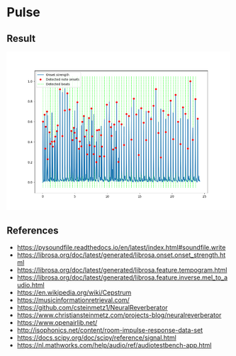 # Pulse

## Result
<p float="left">
    <img src="./pix/onset.png" width="800" />
</p>

## References
* https://pysoundfile.readthedocs.io/en/latest/index.html#soundfile.write
* https://librosa.org/doc/latest/generated/librosa.onset.onset_strength.html
* https://librosa.org/doc/latest/generated/librosa.feature.tempogram.html
* https://librosa.org/doc/latest/generated/librosa.feature.inverse.mel_to_audio.html
* https://en.wikipedia.org/wiki/Cepstrum
* https://musicinformationretrieval.com/
* https://github.com/csteinmetz1/NeuralReverberator
* https://www.christiansteinmetz.com/projects-blog/neuralreverberator
* https://www.openairlib.net/
* http://isophonics.net/content/room-impulse-response-data-set
* https://docs.scipy.org/doc/scipy/reference/signal.html
* https://nl.mathworks.com/help/audio/ref/audiotestbench-app.html

